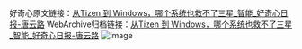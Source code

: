好奇心原文链接：[从Tizen 到 Windows，哪个系统也救不了三星_智能_好奇心日报-唐云路](https://www.qdaily.com/articles/5143.html)
WebArchive归档链接：[从Tizen 到 Windows，哪个系统也救不了三星_智能_好奇心日报-唐云路](http://web.archive.org/web/20190623164007/https://www.qdaily.com/articles/5143.html)
![image](http://ww3.sinaimg.cn/large/007d5XDply1g3wdczthh1j30u02p9e81)